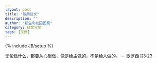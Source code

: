 ```yaml
---
layout: post
title: "每周经文"
description: ""
author: "新生命校园团契"
category: 经文分享
tags: [灵修]
---
```

{% include JB/setup %}

无论做什么，都要从心里做，像是给主做的，不是给人做的。 -- 歌罗西书3:23
